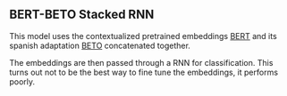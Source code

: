 ## BERT-BETO Stacked RNN

This model uses the contextualized pretrained embeddings [BERT](https://arxiv.org/abs/1810.04805) and its spanish adaptation [BETO](https://github.com/dccuchile/beto) concatenated together.

The embeddings are then passed through a RNN for classification. This turns out not to be the best way to fine tune the embeddings, it performs poorly.